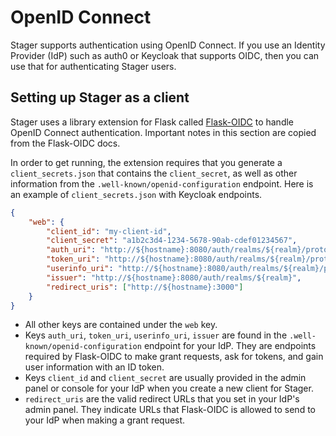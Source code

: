 # OpenID Connect

Stager supports authentication using OpenID Connect. If you use an Identity Provider (IdP) such as auth0 or Keycloak that supports OIDC, then you can use that for authenticating Stager users.

## Setting up Stager as a client

Stager uses a library extension for Flask called [Flask-OIDC](https://flask-oidc.readthedocs.io/en/latest/) to handle OpenID Connect authentication. Important notes in this section are copied from the Flask-OIDC docs.

In order to get running, the extension requires that you generate a `client_secrets.json` that contains the `client_secret`, as well as other information from the `.well-known/openid-configuration` endpoint. Here is an example of `client_secrets.json` with Keycloak endpoints.

```json
{
    "web": {
        "client_id": "my-client-id",
        "client_secret": "a1b2c3d4-1234-5678-90ab-cdef01234567",
        "auth_uri": "http://${hostname}:8080/auth/realms/${realm}/protocol/openid-connect/auth",
        "token_uri": "http://${hostname}:8080/auth/realms/${realm}/protocol/openid-connect/token",
        "userinfo_uri": "http://${hostname}:8080/auth/realms/${realm}/protocol/openid-connect/userinfo",
        "issuer": "http://${hostname}:8080/auth/realms/${realm}",
        "redirect_uris": ["http://${hostname}:3000"]
    }
}
```

-   All other keys are contained under the `web` key.
-   Keys `auth_uri`, `token_uri`, `userinfo_uri`, `issuer` are found in the `.well-known/openid-configuration` endpoint for your IdP. They are endpoints required by Flask-OIDC to make grant requests, ask for tokens, and gain user information with an ID token.
-   Keys `client_id` and `client_secret` are usually provided in the admin panel or console for your IdP when you create a new client for Stager.
-   `redirect_uris` are the valid redirect URLs that you set in your IdP's admin panel. They indicate URLs that Flask-OIDC is allowed to send to your IdP when making a grant request.
